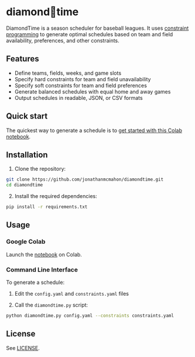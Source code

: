 # diamond💎time

DiamondTime is a season scheduler for baseball leagues. It uses [constraint programming](https://en.wikipedia.org/wiki/Constraint_programming) to generate optimal schedules based on team and field availability, preferences, and other constraints.

## Features

- Define teams, fields, weeks, and game slots
- Specify hard constraints for team and field unavailability
- Specify soft constraints for team and field preferences
- Generate balanced schedules with equal home and away games
- Output schedules in readable, JSON, or CSV formats

## Quick start

The quickest way to generate a schedule is to [get started with this Colab notebook](https://colab.research.google.com/drive/1dD5vz9uNEqlMVSiY-Tm_x-xUb3ocVzKJ).

## Installation

1. Clone the repository:

```sh
git clone https://github.com/jonathanmcmahon/diamondtime.git
cd diamondtime
```

2. Install the required dependencies:

```sh
pip install -r requirements.txt
```

## Usage

### Google Colab

Launch the [notebook](https://colab.research.google.com/drive/1dD5vz9uNEqlMVSiY-Tm_x-xUb3ocVzKJ) on Colab.

### Command Line Interface

To generate a schedule: 

1. Edit the `config.yaml` and `constraints.yaml` files 

2. Call the `diamondtime.py` script:

```sh
python diamondtime.py config.yaml --constraints constraints.yaml
```

## License 

See [LICENSE](LICENSE).